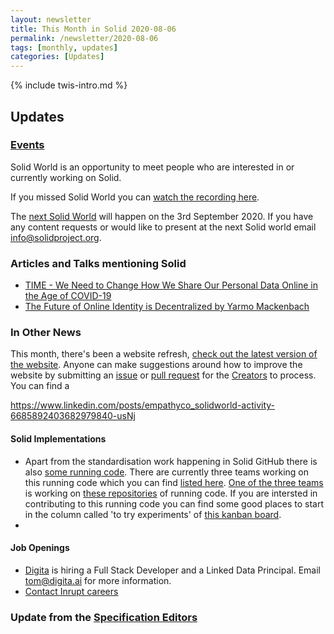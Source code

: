 ```yaml
---
layout: newsletter
title: This Month in Solid 2020-08-06
permalink: /newsletter/2020-08-06
tags: [monthly, updates]
categories: [Updates]
---
```

{% include twis-intro.md %}

## Updates

### [Events](https://solidproject.org/events)

Solid World is an opportunity to meet people who are interested in or currently working on Solid.

If you missed Solid World you can [watch the recording here]().

The [next Solid World](https://www.eventbrite.com/e/solid-world-tickets-111960609196) will happen on the 3rd September 2020. If you have any content requests or would like to present at the next Solid world email info@solidproject.org.

### Articles and Talks mentioning Solid

* [TIME - We Need to Change How We Share Our Personal Data Online in the Age of COVID-19](https://time.com/5867314/we-need-to-change-how-we-share-our-personal-data-online-in-the-age-of-covid-19/)
* [The Future of Online Identity is Decentralized by Yarmo Mackenbach](https://yarmo.eu/post/future-online-identity-decentralized)

### In Other News

This month, there's been a website refresh, [check out the latest version of the website](https://solidproject.org). Anyone can make suggestions around how to improve the website by submitting an [issue](https://github.com/solid/solidproject.org/issues) or [pull request](https://github.com/solid/solidproject.org/pulls) for the [Creators](https://github.com/solid/process/blob/master/creators.md) to process. You can find a 

https://www.linkedin.com/posts/empathyco_solidworld-activity-6685892403682979840-usNj

#### Solid Implementations

* Apart from the standardisation work happening in Solid GitHub there is also [some running code](https://github.com/search?q=topic%3Arunning-code+fork%3Atrue+org%3Asolid&type=Repositories). There are currently three teams working on this running code which you can find [listed here](https://github.com/orgs/solid/teams/running-code). [One of the three teams](https://github.com/orgs/solid/teams/other) is working on [these repositories](https://github.com/orgs/solid/teams/other/repositories) of running code. If you are intersted in contributing to this running code you can find some good places to start in the column called 'to try experiments' of [this kanban board](https://github.com/solid/mashlib/projects/1). 
* 

#### Job Openings
* [Digita](https://www.digita.ai/careers) is hiring a Full Stack Developer and a Linked Data Principal. Email tom@digita.ai for more information.
* [Contact Inrupt careers](https://inrupt.com/careers) 

### Update from the [Specification Editors](https://github.com/solid/process/blob/master/editors.md)
